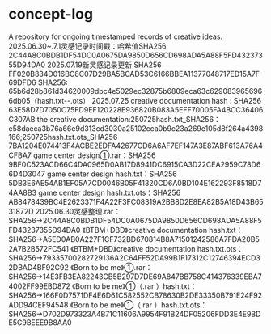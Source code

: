 # concept-log
A repository for ongoing timestamped records of creative ideas.
2025.06.30~.7.1灵感记录时间戳：哈希值SHA256          2C44A8C0BDB1DF54DC0A0675DA9850D656CD698ADA5A88F5FD43237355D94DA0
2025.07.19新灵感记录更新  SHA256          FF020B834D016BC8C07D29BA5BCAD53C6166BBEA11377048717ED15A7F69DFD6
SHA256: 65b6d28b861d34620009dbc4e5029ec32875b6809eca63c6290839656966db05（hash.txt--.ots）
2025.07.25 <Born to be her> creative documentation hash : SHA256          63E58D7D7050C75FD9EF120228E936820B083A5EFF70005FA4BCC36406C307AB
the creative documentation:250725hash.txt_SHA256：e58daeca3b76a66e9d313cd3030a25102cca0b9c23a269e105d8f264a4398166;250725hash.txt.ots_SHA256          7BA1204E074413F4ACBE2EDFA42677CD6A6AF7EF147A3E87ABF613A76A4CFBA7
game center design①.rar：SHA256     9BF0C523ACD66C4DA0965D0AB17D8941DC6915CA3D22CEA2959C78D66D4D3047
game center design hash.txt：SHA256    5DB3E6AE54AB1EF05A7CD0046B05F41320CD6A0BD104E162293F8518D74AA8B3
game center design hash.txt.ots：SHA256      AB8478439BC4E2623371F4A22F3FC08319A2BB8D2E8EA82B5A18D43B6531872D
2025.06.30灵感整理.rar：SHA256→2C44A8C0BDB1DF54DC0A0675DA9850D656CD698ADA5A88F5FD43237355D94DA0
《BTBM+DBD》creative documentation hash.txt：SHA256→A5ED0AB0A227F1CF732BD670814B8A71501242586A7FDA20B52A7B2B572FC541
《BTBM+DBD》creative documentation hash.txt.ots：SHA256→79335700282729136A2C64FF52DA99B1F17312C12746394ECD32DBAD4BF92C92
《Born to be me》①.rar：SHA256→14E3FB3EA82243CB5B297D7DE69A847BB758C414376339EBA74002FF99EBD872
《Born to be me》①（.rar ）hash.txt：SHA256→166F0D7571DF4E6D61C582552CB78630B2DE33350B791E24F92ADD94CEF94548
《Born to be me》①（.rar ）hash.txt.ots：SHA256→D702D973323A4B71C11606A9954F91B24DF05206FDD3E4E9BDE5C9BEEE9B8AA0
